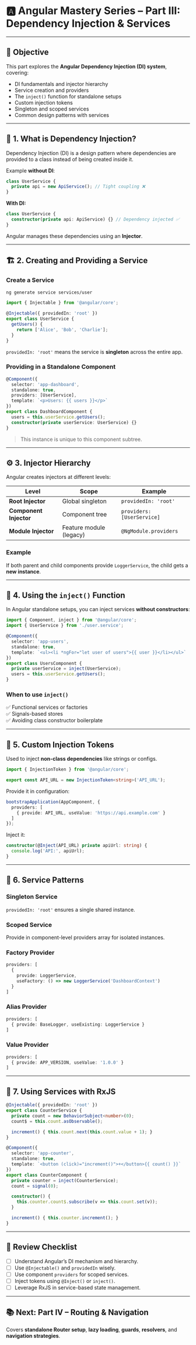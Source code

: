 # 🅰️ Angular Mastery Series – Part III: Dependency Injection & Services

---

## 🎯 Objective
This part explores the **Angular Dependency Injection (DI) system**, covering:
- DI fundamentals and injector hierarchy
- Service creation and providers
- The `inject()` function for standalone setups
- Custom injection tokens
- Singleton and scoped services
- Common design patterns with services

---

## 🧩 1. What is Dependency Injection?
Dependency Injection (DI) is a design pattern where dependencies are provided to a class instead of being created inside it.

Example **without DI**:
```typescript
class UserService {
  private api = new ApiService(); // Tight coupling ❌
}
```

**With DI:**
```typescript
class UserService {
  constructor(private api: ApiService) {} // Dependency injected ✅
}
```

Angular manages these dependencies using an **Injector**.

---

## 🏗️ 2. Creating and Providing a Service

### Create a Service
```bash
ng generate service services/user
```

```typescript
import { Injectable } from '@angular/core';

@Injectable({ providedIn: 'root' })
export class UserService {
  getUsers() {
    return ['Alice', 'Bob', 'Charlie'];
  }
}
```

`providedIn: 'root'` means the service is **singleton** across the entire app.

### Providing in a Standalone Component
```typescript
@Component({
  selector: 'app-dashboard',
  standalone: true,
  providers: [UserService],
  template: `<p>Users: {{ users }}</p>`
})
export class DashboardComponent {
  users = this.userService.getUsers();
  constructor(private userService: UserService) {}
}
```
> This instance is unique to this component subtree.

---

## ⚙️ 3. Injector Hierarchy

Angular creates injectors at different levels:

| Level | Scope | Example |
|--------|--------|----------|
| **Root Injector** | Global singleton | `providedIn: 'root'` |
| **Component Injector** | Component tree | `providers: [UserService]` |
| **Module Injector** | Feature module (legacy) | `@NgModule.providers` |

### Example
If both parent and child components provide `LoggerService`, the child gets a **new instance**.

---

## 🧠 4. Using the `inject()` Function

In Angular standalone setups, you can inject services **without constructors**:

```typescript
import { Component, inject } from '@angular/core';
import { UserService } from './user.service';

@Component({
  selector: 'app-users',
  standalone: true,
  template: `<ul><li *ngFor="let user of users">{{ user }}</li></ul>`
})
export class UsersComponent {
  private userService = inject(UserService);
  users = this.userService.getUsers();
}
```

### When to use `inject()`
✅ Functional services or factories  
✅ Signals-based stores  
✅ Avoiding class constructor boilerplate

---

## 🔑 5. Custom Injection Tokens

Used to inject **non-class dependencies** like strings or configs.

```typescript
import { InjectionToken } from '@angular/core';

export const API_URL = new InjectionToken<string>('API_URL');
```

Provide it in configuration:
```typescript
bootstrapApplication(AppComponent, {
  providers: [
    { provide: API_URL, useValue: 'https://api.example.com' }
  ]
});
```

Inject it:
```typescript
constructor(@Inject(API_URL) private apiUrl: string) {
  console.log('API:', apiUrl);
}
```

---

## 🧩 6. Service Patterns

### Singleton Service
`providedIn: 'root'` ensures a single shared instance.

### Scoped Service
Provide in component-level providers array for isolated instances.

### Factory Provider
```typescript
providers: [
  {
    provide: LoggerService,
    useFactory: () => new LoggerService('DashboardContext')
  }
]
```

### Alias Provider
```typescript
providers: [
  { provide: BaseLogger, useExisting: LoggerService }
]
```

### Value Provider
```typescript
providers: [
  { provide: APP_VERSION, useValue: '1.0.0' }
]
```

---

## 🧮 7. Using Services with RxJS

```typescript
@Injectable({ providedIn: 'root' })
export class CounterService {
  private count = new BehaviorSubject<number>(0);
  count$ = this.count.asObservable();

  increment() { this.count.next(this.count.value + 1); }
}
```

```typescript
@Component({
  selector: 'app-counter',
  standalone: true,
  template: `<button (click)="increment()">+</button>{{ count() }}`
})
export class CounterComponent {
  private counter = inject(CounterService);
  count = signal(0);

  constructor() {
    this.counter.count$.subscribe(v => this.count.set(v));
  }

  increment() { this.counter.increment(); }
}
```

---

## 🧠 Review Checklist
- [ ] Understand Angular’s DI mechanism and hierarchy.
- [ ] Use `@Injectable()` and `providedIn` wisely.
- [ ] Use component `providers` for scoped services.
- [ ] Inject tokens using `@Inject()` or `inject()`.
- [ ] Leverage RxJS in service-based state management.

---

## 📚 Next: Part IV – Routing & Navigation
Covers **standalone Router setup**, **lazy loading**, **guards**, **resolvers**, and **navigation strategies**.

